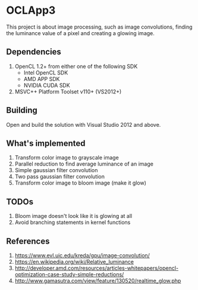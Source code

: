 # OCLApp3
This project is about image processing, such as image convolutions, finding the luminance value of a pixel and creating a glowing image.

## Dependencies
1. OpenCL 1.2+ from either one of the following SDK
    * Intel OpenCL SDK
    * AMD APP SDK
    * NVIDIA CUDA SDK
2. MSVC++ Platform Toolset v110+ (VS2012+)

## Building
Open and build the solution with Visual Studio 2012 and above.

## What's implemented
1. Transform color image to grayscale image
2. Parallel reduction to find average luminance of an image
3. Simple gaussian filter convolution
4. Two pass gaussian filter convolution
5. Transform color image to bloom image (make it glow)

## TODOs
1. Bloom image doesn't look like it is glowing at all
2. Avoid branching statements in kernel functions

## References
1. https://www.evl.uic.edu/kreda/gpu/image-convolution/
2. https://en.wikipedia.org/wiki/Relative_luminance
3. http://developer.amd.com/resources/articles-whitepapers/opencl-optimization-case-study-simple-reductions/
4. http://www.gamasutra.com/view/feature/130520/realtime_glow.php
